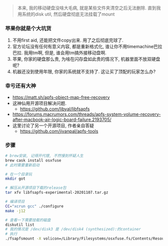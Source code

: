 > 本来, 我的移动硬盘没啥大毛病, 就是某些文件夹清空之后无法删除. 直到我用系统的disk util, 然后硬盘彻底无法挂载了mount

### 苹果你就是个大坑货

1. 不用first aid, 还能把文件copy出来. 用了之后彻底完球了.
2. 官方论坛没有任何有意义内容, 都是重新格式化, 谁让你不用timemachine巴拉巴拉. 我用tm啊, 但是, 谁会用tm搞外接移动盘啊. 
3. 苹果, 你家的硬盘那么贵, 为啥在闪存盘如此贵的情况下, 机器里面不放双硬盘呢? 
4. 机器还没到使用年限, 你家的系统就不支持了. 这让买了顶配的玩家怎么办?

### 幸亏还有大神

- https://matt.sh/apfs-object-map-free-recovery
- 这神仙用开源项目解决问题.
  - https://github.com/libyal/libfsapfs
- https://forums.macrumors.com/threads/apfs-system-volume-recovery-after-macbook-air-logic-board-failure.2193705/
- 这里讨论了另一个开源项目, 作者亲自答疑
  -  https://github.com/jivanpal/apfs-tools

### 步骤

```sh
# brew安装, 记得开代理, 不然慢到怀疑人生
brew cask install osxfuse
# 此时需要重新启动

# 在一个目录玩
mkdir got

# 解压从开源项目下载的release包
tar xfv libfsapfs-experimental-20201107.tar.gz

# 编译项目
CC="xcrun gcc" ./configure
make -j12

# 查看一下需要挂载的磁盘
diskutil list
# 我的情况是 /dev/disk3 是 /dev/disk4 (synthesized):的container
# 执行
./fsapfsmount -X volicon=/Library/Filesystems/osxfuse.fs/Contents/Resources/Volume.icns /dev/disk3 got

```

